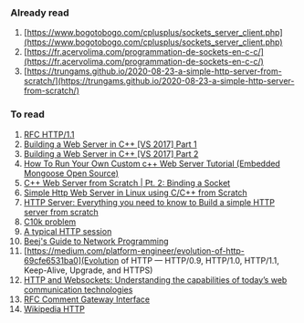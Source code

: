 ### Already read

1. [https://www.bogotobogo.com/cplusplus/sockets_server_client.php](https://www.bogotobogo.com/cplusplus/sockets_server_client.php)
1. [https://fr.acervolima.com/programmation-de-sockets-en-c-c/](https://fr.acervolima.com/programmation-de-sockets-en-c-c/)
1. [https://trungams.github.io/2020-08-23-a-simple-http-server-from-scratch/](https://trungams.github.io/2020-08-23-a-simple-http-server-from-scratch/)

### To read

1. [RFC HTTP/1.1](https://datatracker.ietf.org/doc/html/rfc2616)
1. [Building a Web Server in C++ [VS 2017] Part 1](https://www.youtube.com/watch?v=Kc1kwm1WyVM)
1. [Building a Web Server in C++ [VS 2017] Part 2](https://www.youtube.com/watch?v=YqEqjODUkWY)
1. [How To Run Your Own Custom c++ Web Server Tutorial (Embedded Mongoose Open Source)](https://www.youtube.com/watch?v=PbrLxCO9Gk8)
1. [C++ Web Server from Scratch | Pt. 2: Binding a Socket](https://www.youtube.com/watch?v=pTIZ9YjE3Pw)
1. [Simple Http Web Server in Linux using C/C++ from Scratch](https://github.com/Dungyichao/http_server)
1. [HTTP Server: Everything you need to know to Build a simple HTTP server from scratch](https://medium.com/from-the-scratch/http-server-what-do-you-need-to-know-to-build-a-simple-http-server-from-scratch-d1ef8945e4fa)
1. [C10k problem](https://en.wikipedia.org/wiki/C10k_problem)
1. [A typical HTTP session](https://developer.mozilla.org/en-US/docs/Web/HTTP/Session)
1. [Beej's Guide to Network Programming](https://beej.us/guide/bgnet/html/#client-server-background)
1. [https://medium.com/platform-engineer/evolution-of-http-69cfe6531ba0](Evolution of HTTP — HTTP/0.9, HTTP/1.0, HTTP/1.1, Keep-Alive, Upgrade, and HTTPS)
1. [HTTP and Websockets: Understanding the capabilities of today’s web communication technologies](https://medium.com/platform-engineer/web-api-design-35df8167460)
1. [RFC Comment Gateway Interface](https://www.rfc-editor.org/rfc/rfc3875)
1. [Wikipedia HTTP](https://fr.wikipedia.org/wiki/Hypertext_Transfer_Protocol)
